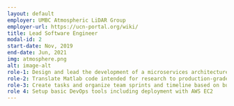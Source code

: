 ```yaml
---
layout: default
employer: UMBC Atmospheric LiDAR Group
employer-url: https://ucn-portal.org/wiki/
title: Lead Software Engineer
modal-id: 2
start-date: Nov, 2019
end-date: Jun, 2021
img: atmosphere.png
alt: image-alt
role-1: Design and lead the development of a microservices architecture given loosely defined customer requirements
role-2: Translate Matlab code intended for research to production-grade software
role-3: Create tasks and organize team sprints and timeline based on business requirements
role 4: Setup basic DevOps tools including deployment with AWS EC2
---
```

